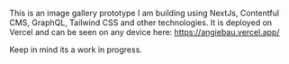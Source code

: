 This is an image gallery prototype I am building using NextJs, Contentful CMS, GraphQL, Tailwind CSS and other technologies.  It is deployed on Vercel and can be seen on any device here:
https://angiebau.vercel.app/

Keep in mind its a work in progress.
